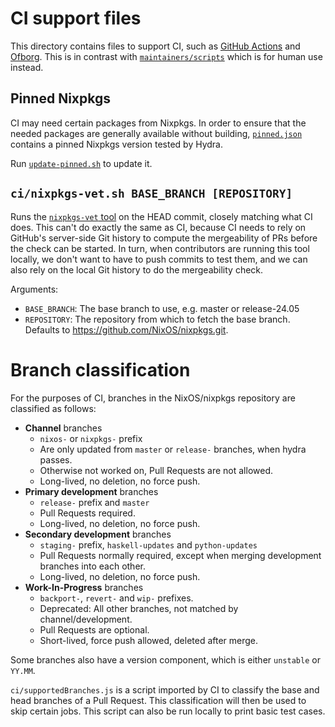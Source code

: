 # CI support files

This directory contains files to support CI, such as [GitHub Actions](https://github.com/NixOS/nixpkgs/tree/master/.github/workflows) and [Ofborg](https://github.com/nixos/ofborg).
This is in contrast with [`maintainers/scripts`](../maintainers/scripts) which is for human use instead.

## Pinned Nixpkgs

CI may need certain packages from Nixpkgs.
In order to ensure that the needed packages are generally available without building, [`pinned.json`](./pinned.json) contains a pinned Nixpkgs version tested by Hydra.

Run [`update-pinned.sh`](./update-pinned.sh) to update it.

## `ci/nixpkgs-vet.sh BASE_BRANCH [REPOSITORY]`

Runs the [`nixpkgs-vet` tool](https://github.com/NixOS/nixpkgs-vet) on the HEAD commit, closely matching what CI does.
This can't do exactly the same as CI, because CI needs to rely on GitHub's server-side Git history to compute the mergeability of PRs before the check can be started.
In turn, when contributors are running this tool locally, we don't want to have to push commits to test them, and we can also rely on the local Git history to do the mergeability check.

Arguments:

- `BASE_BRANCH`: The base branch to use, e.g. master or release-24.05
- `REPOSITORY`: The repository from which to fetch the base branch.
  Defaults to <https://github.com/NixOS/nixpkgs.git>.

# Branch classification

For the purposes of CI, branches in the NixOS/nixpkgs repository are classified as follows:

- **Channel** branches
  - `nixos-` or `nixpkgs-` prefix
  - Are only updated from `master` or `release-` branches, when hydra passes.
  - Otherwise not worked on, Pull Requests are not allowed.
  - Long-lived, no deletion, no force push.
- **Primary development** branches
  - `release-` prefix and `master`
  - Pull Requests required.
  - Long-lived, no deletion, no force push.
- **Secondary development** branches
  - `staging-` prefix, `haskell-updates` and `python-updates`
  - Pull Requests normally required, except when merging development branches into each other.
  - Long-lived, no deletion, no force push.
- **Work-In-Progress** branches
  - `backport-`, `revert-` and `wip-` prefixes.
  - Deprecated: All other branches, not matched by channel/development.
  - Pull Requests are optional.
  - Short-lived, force push allowed, deleted after merge.

Some branches also have a version component, which is either `unstable` or `YY.MM`.

`ci/supportedBranches.js` is a script imported by CI to classify the base and head branches of a Pull Request.
This classification will then be used to skip certain jobs.
This script can also be run locally to print basic test cases.
